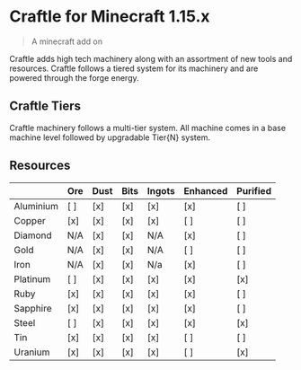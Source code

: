 # Craftle for Minecraft 1.15.x
> A minecraft add on

Craftle adds high tech machinery along with an assortment of new tools and
resources. Craftle follows a tiered system for its machinery and are powered 
through the forge energy.

## Craftle Tiers

Craftle machinery follows a multi-tier system. All machine comes in a base
machine level followed by upgradable Tier{N} system.

## Resources

|           	| Ore 	| Dust 	| Bits 	| Ingots 	| Enhanced 	| Purified 	|
|-----------	|-----	|------	|------	|--------	|----------	|----------	|
| Aluminium 	| [ ] 	| [x]  	| [x]  	| [x]    	| [x]      	| [ ]      	|
| Copper    	| [x] 	| [x]  	| [x]  	| [x]    	| [ ]      	| [ ]      	|
| Diamond   	| N/A 	| [x]  	| [x]  	| N/A    	| [x]      	| [ ]      	|
| Gold      	| N/A 	| [x]  	| [x]  	| N/A    	| [ ]      	| [ ]      	|
| Iron      	| N/A 	| [x]  	| [x]  	| N/a    	| [x]      	| [ ]      	|
| Platinum  	| [ ] 	| [x]  	| [x]  	| [x]    	| [x]      	| [x]      	|
| Ruby      	| [x] 	| [x]  	| [x]  	| [x]    	| [x]      	| [ ]      	|
| Sapphire  	| [x] 	| [x]  	| [x]  	| [x]    	| [x]      	| [ ]      	|
| Steel     	| [ ] 	| [x]  	| [x]  	| [x]    	| [x]      	| [x]      	|
| Tin       	| [x] 	| [x]  	| [x]  	| [x]    	| [ ]      	| [ ]      	|
| Uranium   	| [x] 	| [x]  	| [x]  	| [x]    	| [ ]      	| [x]      	|
